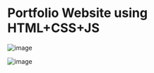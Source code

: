 # Portfolio Website using HTML+CSS+JS

![image](https://github.com/Muhasnumay/muhasnumay.portfolio.github.io/assets/83488894/4d327c67-e84a-4b57-8638-4cb8adda40d3)

![image](https://github.com/Muhasnumay/muhasnumay.portfolio.github.io/assets/83488894/910a8054-2b62-404e-abc4-54307d7b6999)
